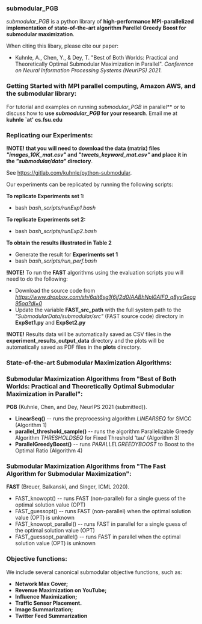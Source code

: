 ### submodular_PGB ###
*submodular_PGB* is a python library of **high-performance MPI-parallelized implementation of state-of-the-art algorithm Parellel Greedy Boost for submodular maximization**. 

When citing this libary, please cite our paper:


 - Kuhnle, A., Chen, Y., & Dey, T. "Best of Both Worlds: Practical and Theoretically Optimal Submodular Maximization in Parallel". *Conference on Neural Information Processing Systems (NeurIPS) 2021.*


### Getting Started with MPI parallel computing, Amazon AWS, and the submodular library: ###
For tutorial and examples on running *submodular_PGB* in parallel** or to discuss how to **use *submodular_PGB* for your research**. Email me at **kuhnle `at' cs.fsu.edu**

### Replicating our Experiments: ###
**!NOTE! that you will need to download the data (matrix) files *"images_10K_mat.csv"* and *"tweets_keyword_mat.csv"* and place it in the *"submodular/data"*  directory**. 

See https://gitlab.com/kuhnle/python-submodular.

Our experiments can be replicated by running the following scripts:


 **To replicate Experiments set 1:**
   - bash *bash_scripts/runExp1.bash*    

 **To replicate Experiments set 2:**
   - bash *bash_scripts/runExp2.bash*

 **To obtain the results illustrated in Table 2**
   - Generate the result for **Experiments set 1**
   - bash *bash_scripts/run_perf.bash*


**!NOTE!** To run the **FAST** algorithms using the evaluation scripts you will need to do the following:
  - Download the source code from *https://www.dropbox.com/sh/6alt6sg1f6jf2d0/AABhNpI0AIF0_q8yvGecg95oa?dl=0*
  - Update the variable **FAST_src_path** with the full system path to the *"SubmodularData/submodular/src"* (FAST source code) directory in **ExpSet1.py** and **ExpSet2.py**
  

**!NOTE!** Results data will be automatically saved as CSV files in the **experiment_results_output_data** directory and the plots will be automatically saved as PDF files in the **plots** directory.



### State-of-the-art Submodular Maximization Algorithms: ###

### Submodular Maximization Algorithms from "Best of Both Worlds: Practical and Theoretically Optimal Submodular Maximization in Parallel": ###

**PGB** (Kuhnle, Chen, and Dey, NeurIPS 2021 (submitted)).
  - **LinearSeq()** -- runs the preprocessing algorithm *LINEARSEQ* for SMCC (Algorithm 1) 
  - **parallel_threshold_sample()** -- runs the algorithm Parallelizable Greedy Algorithm *THRESHOLDSEQ* for Fixed Threshold 'tau' (Algorithm 3)
  - **ParallelGreedyBoost()** -- runs *PARALLELGREEDYBOOST*  to Boost to the Optimal Ratio (Algorithm 4)

### Submodular Maximization Algorithms from "The Fast Algorithm for Submodular Maximization": ###

**FAST** (Breuer, Balkanski, and Singer, ICML 2020).
  - FAST_knowopt() -- runs FAST (non-parallel) for a single guess of the optimal solution value (OPT)
  - FAST_guessopt() -- runs FAST (non-parallel) when the optimal solution value (OPT) is unknown
  - FAST_knowopt_parallel() -- runs FAST in parallel for a single guess of the optimal solution value (OPT)
  - FAST_guessopt_parallel() -- runs FAST in parallel when the optimal solution value (OPT) is unknown


### Objective functions: ###
We include several canonical submodular objective functions, such as:
- **Network Max Cover;**
- **Revenue Maximization on YouTube;**
- **Influence Maximization;** 
- **Traffic Sensor Placement.**
- **Image Summarization;** 
- **Twitter Feed Summarization**




